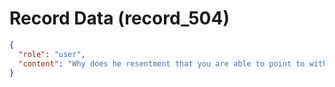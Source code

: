 # Record Data (record_504)

```json
{
  "role": "user",
  "content": "Why does he resentment that you are able to point to with strong evidence with high levels of confidence?"
}
```
